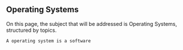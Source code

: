 ## Operating Systems

On this page, the subject that will be addressed is Operating Systems, structured by topics.

    A operating system is a software
